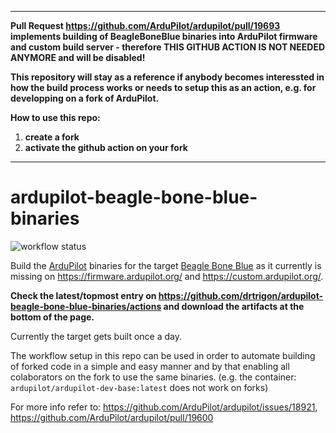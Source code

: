 ***

**Pull Request https://github.com/ArduPilot/ardupilot/pull/19693 implements building of BeagleBoneBlue binaries into ArduPilot firmware and custom build server - therefore THIS GITHUB ACTION IS NOT NEEDED ANYMORE and will be disabled!**

**This repository will stay as a reference if anybody becomes interessted in how the build process works or needs to setup this as an action, e.g. for developping on a fork of ArduPilot.**

**How to use this repo:**
1. **create a fork**
2. **activate the github action on your fork**
***

# ardupilot-beagle-bone-blue-binaries

![workflow status](https://github.com/drtrigon/ardupilot-beagle-bone-blue-binaries/actions/workflows/ardupilot-beagle-bone-blue-binaries.yml/badge.svg)

Build the [ArduPilot](https://github.com/ArduPilot/ardupilot) binaries for the target [Beagle Bone Blue](https://ardupilot.org/copter/docs/common-beagle-bone-blue.html) as it currently is missing on https://firmware.ardupilot.org/ and https://custom.ardupilot.org/.

**Check the latest/topmost entry on https://github.com/drtrigon/ardupilot-beagle-bone-blue-binaries/actions and download the artifacts at the bottom of the page.**

Currently the target gets built once a day.

The workflow setup in this repo can be used in order to automate building of forked code in a simple and easy manner and by that enabling all colaborators on the fork to use the same binaries. (e.g. the container: `ardupilot/ardupilot-dev-base:latest` does not work on forks)

For more info refer to: https://github.com/ArduPilot/ardupilot/issues/18921, https://github.com/ArduPilot/ardupilot/pull/19600
